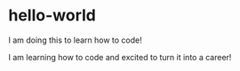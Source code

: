 # hello-world
I am doing this to learn how to code!

I am learning how to code and excited to turn it into a career!
